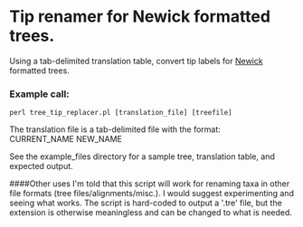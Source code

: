 # Tip renamer for Newick formatted trees.

Using a tab-delimited translation table, convert tip labels for [Newick](http://evolution.genetics.washington.edu/phylip/newicktree.html) formatted trees. 

### Example call: 
    perl tree_tip_replacer.pl [translation_file] [treefile] 

The translation file is a tab-delimited file with the format:  
CURRENT\_NAME	NEW\_NAME

See the example_files directory for a sample tree, translation table, and expected output.

####Other uses
I'm told that this script will work for renaming taxa in other file formats (tree files/alignments/misc.). I would suggest experimenting and seeing what works. The script is hard-coded to output a '.tre' file, but the extension is otherwise meaningless and can be changed to what is needed. 